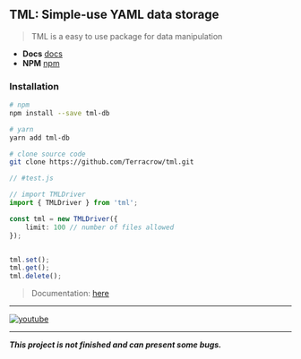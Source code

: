 ## TML: Simple-use YAML data storage

> TML is a easy to use package for data manipulation

- **Docs** [docs](https://terracrow.github.io/tml)
- **NPM** [npm](https://npmjs.com/tml-db)

### Installation
```sh
# npm
npm install --save tml-db

# yarn
yarn add tml-db

# clone source code
git clone https://github.com/Terracrow/tml.git
```

```typescript
// #test.js

// import TMLDriver
import { TMLDriver } from 'tml';

const tml = new TMLDriver({
    limit: 100 // number of files allowed
});


tml.set();
tml.get();
tml.delete();
```

> Documentation: [here](https://terracrow.github.io/tml)

---

[![youtube](https://zupimages.net/up/24/37/c8kg.jpg)](https://www.youtube.com/watch?v=YBICTQu4FAI)

---

***This project is not finished and can present some bugs.***
